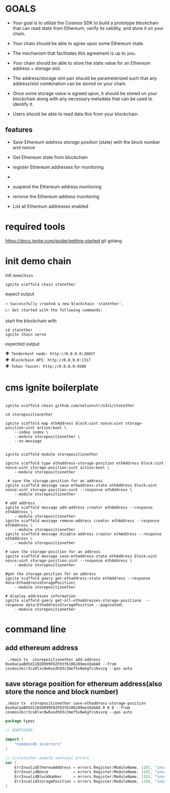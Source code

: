 # GOALS
* Your goal is to utilize the Cosmos SDK to build a prototype blockchain that can read state from Ethereum, 
verify its validity, and store it on your chain.

* Your chain should be able to agree upon some Ethereum state.

* The mechanism that facilitates this agreement is up to you.

* Your chain should be able to store the state value for an Ethereum address  + storage slot.

* The address/storage slot pair should be parameterized such that any address/slot 
combination can be stored on your chain.

* Once some storage value is agreed upon,
it should be stored on your blockchain along with any necessary metadata that can be used to identify it.

* Users should be able to read data this from your blockchain.




## features


* Save Ethereum *address storage position* (state) with the block number and nonce

* Get Ethereum state from blockchain

* register Ethereum addresses for monitoring
* 
* suspend the Ethereum address monitoring

* remove the Ethereum address monitoring

* List all Ethereum addresses enabled



# required tools
https://docs.ignite.com/guide/getting-started
git
golang

# init demo chain

init `demoChain`
```shell
ignite scaffold chain statether 
```
expect output
```shell
⭐️ Successfully created a new blockchain 'statether'.
👉 Get started with the following commands:

```

start the blockchain with
```shell
cd statether
ignite chain serve
```

expected output
```shell
🌍 Tendermint node: http://0.0.0.0:26657
🌍 Blockchain API: http://0.0.0.0:1317
🌍 Token faucet: http://0.0.0.0:4500
```


# cms ignite boilerplate

```shell

ignite scaffold chain github.com/nelsonstr/o3n1/statether 

cd storepositionether

ignite scaffold map ethAddress block:uint nonce:uint storage-position:uint active:bool \
    --index index \
    --module storepositionether \
    --no-message    


ignite scaffold module storepositionether
 
ignite scaffold type ethaddress-storage-position ethAddress block:uint nonce:uint storage-position:uint active:bool \
    --module storepositionether
 
 # save the storage-position for an address
ignite scaffold message save-ethaddress-state ethAddress block:uint nonce:uint storage-position:uint --response ethAddress \
    --module storepositionether

# add address
ignite scaffold message add-address creator ethAddress --response ethAddress \
    --module storepositionether
ignite scaffold message remove-address creator ethAddress --response ethAddress \
    --module storepositionether
ignite scaffold message disable-address creator ethAddress --response ethAddress \
    --module storepositionether

# save the storage-position for an address
ignite scaffold message save-ethaddress-state ethAddress block:uint nonce:uint storage-position:uint --response ethAddress \
    --module storepositionether

#get the storage-position for an address
ignite scaffold query get-ethaddress-state ethAddress --response data:EthaddressStoragePosition\
    --module storepositionether

# display addresses information
ignite scaffold query get-all-ethaddresses-storage-positiona  --response data:EthaddressStoragePosition --paginated\
    --module storepositionether
```


# command line

## add ethereum address
```shell
 ./main tx  storepositionether add-address 0xe8aCaaB95d1102D099F82F03f6106289ee19abA8 --from cosmos1kcr3cx8lxc0w6uxdh93c3mef5v0wkgfcs6vvzq --gas auto
```

## save storage position for ethereum address(also store the nonce and block number)

```shell
./main tx  storepositionether save-ethaddress-storage-position 0xe8aCaaB95d1102D099F82F03f6106289ee19abA8 0 0 0 --from cosmos1kcr3cx8lxc0w6uxdh93c3mef5v0wkgfcs6vvzq --gas auto
```


```go
package types

// DONTCOVER

import (
	"cosmossdk.io/errors"
)

// x/statether module sentinel errors
var (
	ErrInvalidEthereumAddress = errors.Register(ModuleName, 1101, "invalid ethereum address")
	ErrInvalidNonce           = errors.Register(ModuleName, 1102, "invalid nonce")
	ErrInvalidBlockNumber     = errors.Register(ModuleName, 1103, "invalid block number")
	ErrInvalidStoragePosition = errors.Register(ModuleName, 1104, "invalid storage position")
)

```